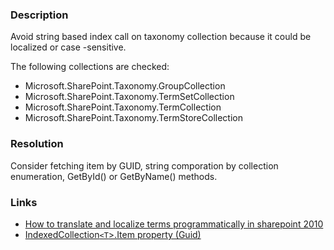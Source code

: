 ﻿---
Title: Inappropriate taxonomy collection usage
FileName: resp510227.html
---

### Description
Avoid string based index call on taxonomy collection because it could be localized or case -sensitive.

The following collections are checked:

* Microsoft.SharePoint.Taxonomy.GroupCollection
* Microsoft.SharePoint.Taxonomy.TermSetCollection
* Microsoft.SharePoint.Taxonomy.TermCollection
* Microsoft.SharePoint.Taxonomy.TermStoreCollection

### Resolution
Consider fetching item by GUID, string comporation by collection enumeration, GetById() or GetByName() methods.

### Links
- [How to translate and localize terms programmatically in sharepoint 2010](http://sharepoint.stackexchange.com/questions/39667/how-to-translate-and-localize-terms-programmatically-in-sharepoint-2010)
- [IndexedCollection`<T`>.Item property (Guid)](https://msdn.microsoft.com/en-us/library/office/ee569459.aspx)